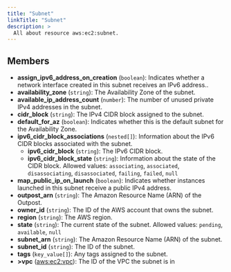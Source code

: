 ```yaml
---
title: "Subnet"
linkTitle: "Subnet"
description: >
  All about resource aws:ec2:subnet.
---
```



## Members
* **assign_ipv6_address_on_creation**
(`boolean`):
Indicates whether a network interface created in this subnet receives an IPv6 address..
* **availability_zone**
(`string`):
The Availability Zone of the subnet.
* **available_ip_address_count**
(`number`):
The number of unused private IPv4 addresses in the subnet.
* **cidr_block**
(`string`):
The IPv4 CIDR block assigned to the subnet.
* **default_for_az**
(`boolean`):
Indicates whether this is the default subnet for the Availability Zone.
* **ipv6_cidr_block_associations**
(`nested[]`):
Information about the IPv6 CIDR blocks associated with the subnet.
    * **ipv6_cidr_block**
(`string`):
The IPv6 CIDR block.
    * **ipv6_cidr_block_state**
(`string`):
Information about the state of the CIDR block.
Allowed values: `associating`, `associated`, `disassociating`, `disassociated`, `failing`, `failed`, `null`
* **map_public_ip_on_launch**
(`boolean`):
Indicates whether instances launched in this subnet receive a public IPv4 address.
* **outpost_arn**
(`string`):
The Amazon Resource Name (ARN) of the Outpost.
* **owner_id**
(`string`):
The ID of the AWS account that owns the subnet.
* **region**
(`string`):
The AWS region.
* **state**
(`string`):
The current state of the subnet.
Allowed values: `pending`, `available`, `null`
* **subnet_arn**
(`string`):
The Amazon Resource Name (ARN) of the subnet.
* **subnet_id**
(`string`):
The ID of the subnet.
* **tags**
(`key_value[]`):
Any tags assigned to the subnet.
* **&gt;vpc**
([aws:ec2:vpc](../../aws/ec2/vpc)):
The ID of the VPC the subnet is in
